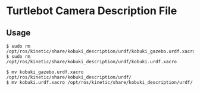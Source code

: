 # Turtlebot Camera Description File


## Usage
```Shell
$ sudo rm /opt/ros/kinetic/share/kobuki_description/urdf/kobuki_gazebo.urdf.xacro
$ sudo rm /opt/ros/kinetic/share/kobuki_description/urdf/kobuki.urdf.xacro

$ mv kobuki_gazebo.urdf.xacro /opt/ros/kinetic/share/kobuki_description/urdf/
$ mv kobuki.urdf.xacro /opt/ros/kinetic/share/kobuki_description/urdf/

```
